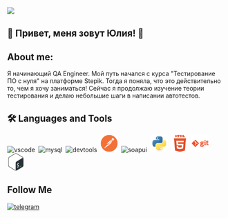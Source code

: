 <div id = "header">
  <img src="https://media4.giphy.com/media/v1.Y2lkPTc5MGI3NjExanVtdDF0Z29ha2gydmtwbXF2aGprcnE3b2RweG0xbjRwd3J4MG43cCZlcD12MV9pbnRlcm5hbF9naWZfYnlfaWQmY3Q9cw/j0HjChGV0J44KrrlGv/giphy.gif" width = 100 />
</div>

## 🚀 Привет, меня зовут Юлия! 👋

## About me:

Я начинающий QA Engineer. Мой путь начался с курса "Тестирование ПО с нуля" на платформе Stepik. Тогда я поняла, что это действительно то,
чем я хочу заниматься! Сейчас я продолжаю изучение теории тестирования и делаю небольшие шаги в написании автотестов.

## 🛠 Languages and Tools

<div>
  <img src="https://cdn.jsdelivr.net/gh/devicons/devicon/icons/vscode/vscode-original.svg" title="vscode" alt="vscode" width="40" height="40"/>&nbsp
  <img src="https://cdn.jsdelivr.net/gh/devicons/devicon/icons/mysql/mysql-original.svg" title="mysql" alt="mysql" width="40" height="40"/>&nbsp
  <img src="https://d33wubrfki0l68.cloudfront.net/38b5c953a4667366685d55db55d057c86db1fc54/a0fdc/static/acae6b24d940347661ca901ea07f47c1/chrome-dev-logo-icon.png" title="devtools" alt="devtools" width="40" height="40"/>&nbsp
  <img src="https://github.com/devicons/devicon/blob/master/icons/postman/postman-original.svg" title="postman" alt="postman" width="40" height="40"/>&nbsp
  <img src="https://static0.smartbear.co/smartbearbrand/media/images/home/soapui-icon.svg" title="soapui" alt="soapui" width="40" height="40"/>&nbsp
  <img src="https://github.com/devicons/devicon/blob/master/icons/python/python-original.svg" title="python" alt="python" width="40" height="40"/>&nbsp
  <img src="https://github.com/devicons/devicon/blob/master/icons/html5/html5-plain-wordmark.svg" title="html" alt="html" width="40" height="40"/>&nbsp
  <img src="https://github.com/devicons/devicon/blob/master/icons/git/git-plain-wordmark.svg" title="git" alt="git" width="40" height="40"/>&nbsp
  <img src="https://github.com/devicons/devicon/blob/master/icons/bash/bash-original.svg" title="bash" alt="bash" width="40" height="40"/>&nbsp
</div>

## Follow Me

 <div id="badges">
    <a href="https://t.me/froggy_green" target="_blank">
      <img src="https://cdn-icons-png.flaticon.com/512/2111/2111646.png" width="40" height="40" alt="telegram" />
    </a>
  </div>
